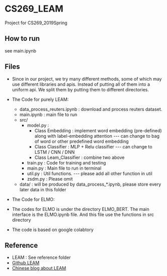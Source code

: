 # CS269_LEAM

Project for CS269_2019Spring

## How to run

see main.ipynb

## Files
- Since in our project, we try many different methods, some of which may use different libraries and apis. Instead of putting all of them into a uniform api. We split them by putting them to different directories.  

- The Code for purely LEAM:
  - data_process_reuters.ipynb : download and process reuters dataset.
  - main.ipynb : main file to run
  - src/
    - model.py : 
      - Class Embedding : implement word embedding (pre-defined) along with label-embedding attention --- can change to bag of word or other predefined word embedding
      - Class Classifier : MLP + Relu classifier --- can change to LSTM / CNN / DNN
      - Class Leam_Classifier : combine two above
    - train.py : Code for training and testing 
    - main.py : Main file to run in terminal
    - util.py : Util functions. --- please add all other function in util
    - zsdm.py : Please omit
  - data/ : will be produced by data_process_*.ipynb, please store every later data in this folder


- The Code for ELMO:
- The codes for ELMO is under the directory ELMO_BERT. The main interface is the ELMO.ipynb file. And this file use the functions in src directory
- The code is based on google colabtory 

## Reference 

- LEAM : See reference folder
- [Github LEAM](https://github.com/guoyinwang/)
- [Chinese blog about LEAM](https://zhuanlan.zhihu.com/p/54734708)

